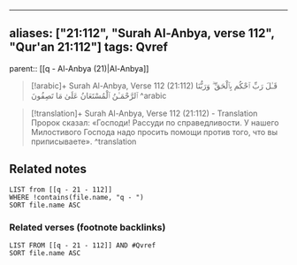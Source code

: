 
---
aliases: ["21:112", "Surah Al-Anbya, verse 112", "Qur'an 21:112"]
tags: Qvref
---

parent:: [[q - Al-Anbya (21)|Al-Anbya]]

> [!arabic]+ Surah Al-Anbya, Verse 112 (21:112)
> <span class="quran-arabic">قَـٰلَ رَبِّ ٱحْكُم بِٱلْحَقِّ ۗ وَرَبُّنَا ٱلرَّحْمَـٰنُ ٱلْمُسْتَعَانُ عَلَىٰ مَا تَصِفُونَ</span>
^arabic

> [!translation]+ Surah Al-Anbya, Verse 112 (21:112) - Translation
> Пророк сказал: «Господи! Рассуди по справедливости. У нашего Милостивого Господа надо просить помощи против того, что вы приписываете».
^translation



## Related notes
```dataview
LIST from [[q - 21 - 112]]
WHERE !contains(file.name, "q - ")
SORT file.name ASC
```

### Related verses (footnote backlinks)
```dataview
LIST FROM [[q - 21 - 112]] AND #Qvref
SORT file.name ASC
```

